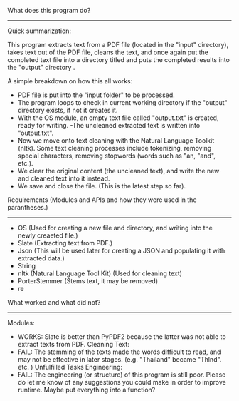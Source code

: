 What does this program do?
____________________

Quick summarization:

This program extracts text from a PDF file (located in the "input" directory), takes text out of the PDF file, cleans the text, and once again put the completed text file into a directory titled and puts the completed results into the "output" directory . 

A simple breakdown on how this all works:

- PDF file is put into the "input folder" to be processed. 
- The program loops to check in current working directory if the "output" directory exists, if not it creates it. 
- With the OS module, an empty text file called "output.txt" is created, ready for writing. 
-The uncleaned extracted text is written into "output.txt". 
- Now we move onto text cleaning with the Natural Language Toolkit (nltk). Some text cleaning processes include tokenizing, removing special characters, removing stopwords (words such as "an, "and", etc.).
- We clear the original content (the uncleaned text), and write the new and cleaned text into it instead.
- We save and close the file. (This is the latest step so far). 


Requirements (Modules and APIs and how they were used in the parantheses.)
______________________________________
- OS (Used for creating a new file and directory, and writing into the newly creaeted file.)
- Slate (Extracting text from PDF.)
- Json (This will be used later for creating a JSON and populating it with extracted data.)
- String 
- nltk (Natural Language Tool Kit) (Used for cleaning text)
- PorterStemmer (Stems text, it may be removed)
- re 

What worked and what did not?
______________________________
Modules: 
- WORKS: Slate is better than PyPDF2 because the latter was not able to extract texts from PDF. 
Cleaning Text: 
- FAIL: The stemming of the texts made the words difficult to read, and may not be effective in later stages. (e.g. "Thailand" became "Thlnd". etc. )
Unfulfilled Tasks
Engineering:
- FAIL: The engineering (or structure) of this program is still poor. Please do let me know of any suggestions you could make in order to improve runtime. Maybe put everything into a function? 

